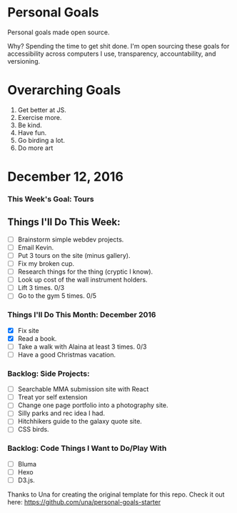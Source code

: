 Personal Goals
==============

Personal goals made open source.

Why? Spending the time to get shit done. I'm open sourcing these goals for accessibility across computers I use, transparency, accountability, and versioning.

# Overarching Goals

1. Get better at JS.
2. Exercise more.
3. Be kind.
4. Have fun.
5. Go birding a lot.
6. Do more art

# December 12, 2016

### This Week's Goal: Tours 

## Things I'll Do This Week:

- [ ] Brainstorm simple webdev projects.
- [ ] Email Kevin.
- [ ] Put 3 tours on the site (minus gallery).
- [ ] Fix my broken cup.
- [ ] Research things for the thing (cryptic I know).
- [ ] Look up cost of the wall instrument holders.
- [ ] Lift 3 times.  0/3
- [ ] Go to the gym 5 times. 0/5

### Things I'll Do This Month: December 2016

- [x] Fix site
- [x] Read a book.
- [ ] Take a walk with Alaina at least 3 times. 0/3
- [ ] Have a good Christmas vacation.

### Backlog: Side Projects:

- [ ] Searchable MMA submission site with React
- [ ] Treat yor self extension
- [ ] Change one page portfolio into a photography site.
- [ ] Silly parks and rec idea I had.
- [ ] Hitchhikers guide to the galaxy quote site.
- [ ] CSS birds.

### Backlog: Code Things I Want to Do/Play With

- [ ] Bluma
- [ ] Hexo
- [ ] D3.js.

Thanks to Una for creating the original template for this repo. Check it out here: https://github.com/una/personal-goals-starter